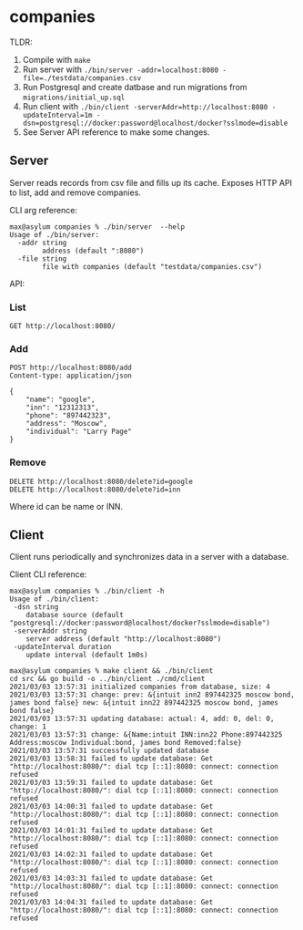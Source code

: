 # companies

TLDR:
1. Compile with `make`
2. Run server with `./bin/server -addr=localhost:8080 -file=./testdata/companies.csv`
3. Run Postgresql and create datbase and run migrations from `migrations/initial_up.sql`
4. Run client with `./bin/client -serverAddr=http://localhost:8080 -updateInterval=1m -dsn=postgresql://docker:password@localhost/docker?sslmode=disable`
5. See Server API reference to make some changes.

## Server

Server reads records from csv file and fills up its cache.
Exposes HTTP API to list, add and remove companies.

CLI arg reference:
```
max@asylum companies % ./bin/server  --help           
Usage of ./bin/server:
  -addr string
    	address (default ":8080")
  -file string
    	file with companies (default "testdata/companies.csv")
```

API:

### List
```
GET http://localhost:8080/
```

### Add
```
POST http://localhost:8080/add
Content-type: application/json

{
	"name": "google",
	"inn": "12312313",
	"phone": "897442323",
	"address": "Moscow",
	"individual": "Larry Page"
}
```

### Remove

```
DELETE http://localhost:8080/delete?id=google
DELETE http://localhost:8080/delete?id=inn
```

Where id can be name or INN.


## Client

Client runs periodically and synchronizes data in a server with a database.

Client CLI reference:
```
max@asylum companies % ./bin/client -h            
Usage of ./bin/client:
 -dsn string
    database source (default "postgresql://docker:password@localhost/docker?sslmode=disable")
 -serverAddr string
    server address (default "http://localhost:8080")
 -updateInterval duration
    update interval (default 1m0s)

max@asylum companies % make client && ./bin/client
cd src && go build -o ../bin/client ./cmd/client
2021/03/03 13:57:31 initialized companies from database, size: 4
2021/03/03 13:57:31 change: prev: &{intuit inn2 897442325 moscow bond, james bond false} new: &{intuit inn22 897442325 moscow bond, james bond false}
2021/03/03 13:57:31 updating database: actual: 4, add: 0, del: 0, change: 1
2021/03/03 13:57:31 change: &{Name:intuit INN:inn22 Phone:897442325 Address:moscow Individual:bond, james bond Removed:false}
2021/03/03 13:57:31 successfully updated database
2021/03/03 13:58:31 failed to update database: Get "http://localhost:8080/": dial tcp [::1]:8080: connect: connection refused
2021/03/03 13:59:31 failed to update database: Get "http://localhost:8080/": dial tcp [::1]:8080: connect: connection refused
2021/03/03 14:00:31 failed to update database: Get "http://localhost:8080/": dial tcp [::1]:8080: connect: connection refused
2021/03/03 14:01:31 failed to update database: Get "http://localhost:8080/": dial tcp [::1]:8080: connect: connection refused
2021/03/03 14:02:31 failed to update database: Get "http://localhost:8080/": dial tcp [::1]:8080: connect: connection refused
2021/03/03 14:03:31 failed to update database: Get "http://localhost:8080/": dial tcp [::1]:8080: connect: connection refused
2021/03/03 14:04:31 failed to update database: Get "http://localhost:8080/": dial tcp [::1]:8080: connect: connection refused

```

